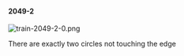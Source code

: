 #### 2049-2
![train-2049-2-0.png](https://github.com/lil-lab/nlvr/raw/master/nlvr/train/images/5/train-2049-2-0.png "train-2049-2-0.png")

There are exactly two circles not touching the edge
